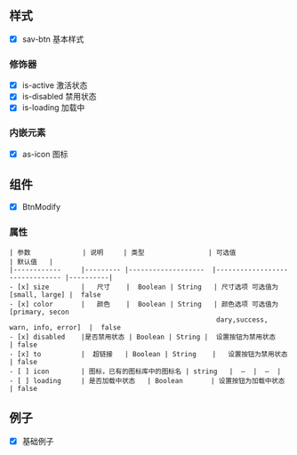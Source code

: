 ## 样式

- [x] sav-btn  基本样式

### 修饰器

- [x] is-active  激活状态
- [x] is-disabled  禁用状态
- [x] is-loading  加载中

### 内嵌元素

- [x] as-icon  图标

## 组件

- [x] BtnModify

### 属性

```
| 参数             | 说明     | 类型                | 可选值                          | 默认值   |
|------------     |--------- |-------------------  |------------------------------- |----------|
- [x] size        |   尺寸    |  Boolean | String   | 尺寸选项 可选值为 [small, large] |  false
- [x] color       |   颜色    |  Boolean | String   | 颜色选项 可选值为 [primary, secon
                                                    dary,success, warn, info, error]  |  false
- [x] disabled    |是否禁用状态 | Boolean | String |  设置按钮为禁用状态             | false   
- [x] to          |  超链接   | Boolean | String    |   设置按钮为禁用状态               | false   
- [ ] icon        | 图标，已有的图标库中的图标名 | string   |  —  |  —  |
- [ ] loading     | 是否加载中状态   | Boolean       | 设置按钮为加载中状态              | false  
```

## 例子

- [x] 基础例子